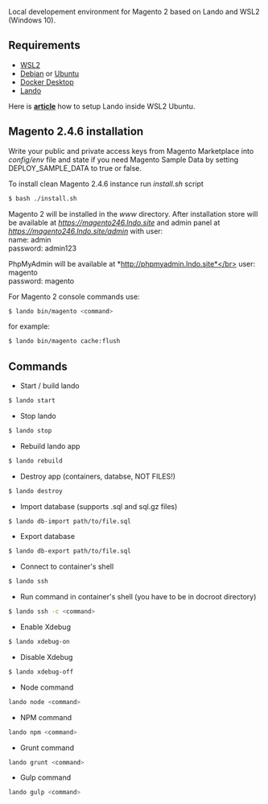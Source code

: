 Local developement environment for Magento 2 based on Lando and WSL2 (Windows 10). </br>

## Requirements

* [WSL2](https://docs.microsoft.com/en-us/windows/wsl/install-win10)
* [Debian](https://apps.microsoft.com/detail/9msvkqc78pk6) or [Ubuntu](https://www.microsoft.com/pl-pl/p/ubuntu/9nblggh4msv6)
* [Docker Desktop](https://www.docker.com/products/docker-desktop)
* [Lando](https://docs.lando.dev/)

Here is **[article](https://www.liip.ch/en/blog/setup-drupal-and-lando-with-wsl2-on-windows)** how to setup Lando inside WSL2 Ubuntu.

## Magento 2.4.6 installation

Write your public and private access keys from Magento Marketplace into *config/env* file and state if you need Magento Sample Data by setting DEPLOY_SAMPLE_DATA to true or false.

To install clean Magento 2.4.6 instance run *install.sh* script

```bash
$ bash ./install.sh
```

Magento 2 will be installed in the *www* directory.
After installation store will be available at *https://magento246.lndo.site* and admin panel at *https://magento246.lndo.site/admin* with user:</br>
name: admin</br>
password: admin123</br>

PhpMyAdmin will be available at *http://phpmyadmin.lndo.site*</br>
user: magento</br>
password: magento</br>

For Magento 2 console commands use:
```bash
$ lando bin/magento <command>
```

for example:
```bash
$ lando bin/magento cache:flush
```

## Commands

* Start / build lando

```bash
$ lando start
```

* Stop lando

```bash
$ lando stop
```

* Rebuild lando app

```bash
$ lando rebuild
```

* Destroy app (containers, databse, NOT FILES!)

```bash
$ lando destroy
```

* Import database (supports .sql and sql.gz files)

```bash
$ lando db-import path/to/file.sql
```

* Export database

```bash
$ lando db-export path/to/file.sql
```

* Connect to container's shell

```bash
$ lando ssh
```

* Run command in container's shell (you have to be in docroot directory)

```bash
$ lando ssh -c <command>
```

* Enable Xdebug

```bash
$ lando xdebug-on
```

* Disable Xdebug

```bash
$ lando xdebug-off
```

* Node command

```bash
lando node <command>
```

* NPM command

```bash
lando npm <command>
```

* Grunt command

```bash
lando grunt <command>
```

* Gulp command

```bash
lando gulp <command>
```
